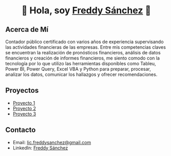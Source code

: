 <div align="center">
<h1 align="center">👋 Hola, soy <a href="https://aristi.dev">Freddy Sánchez</a> 👋</h1>
</div>

## Acerca de Mí
Contador público certificado con varios años de experiencia supervisando las actividades financieras de las empresas. 
Entre mis competencias claves se encuentran la realización de pronósticos financieros, análisis de datos financieros y 
creación de informes financieros, me siento comodo con la tecnología por lo que utilizo las herramientas disponibles 
como Tableu, Power BI, Power Query, Excel VBA y Python  para preparar, procesar, analizar los datos, comunicar los 
hallazgos y ofrecer recomendaciones.

## Proyectos

- [Proyecto 1](#)
- [Proyecto 2](#)
- [Proyecto 3](#)

## Contacto

- Email: lic.freddysanchez@gmail.com
- LinkedIn: [Freddy Sánchez](https://www.linkedin.com/in/freddysanchezaguero)
